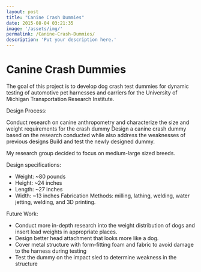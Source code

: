 ```yaml
---
layout: post
title: "Canine Crash Dummies"
date: 2015-08-04 03:21:35
image: '/assets/img/'
permalink: /Canine-Crash-Dummies/
description: 'Put your description here.'
---
```


# Canine Crash Dummies

The goal of this project is to develop dog crash test dummies for dynamic testing of automotive pet harnesses and carriers for the University of Michigan Transportation Research Institute.

Design Process:

Conduct research on canine anthropometry and characterize the size and weight requirements for the crash dummy
Design a canine crash dummy based on the research conducted while also address the weaknesses of previous designs
Build and test the newly designed dummy.

My research group decided to focus on medium-large sized breeds.

Design specifications:
- Weight: ~80 pounds
- Height: ~24 inches
- Length: ~27 inches
- Width: ~13 inches
Fabrication Methods: milling, lathing, welding, water jetting, welding, and 3D printing.

Future Work:

- Conduct more in-depth research into the weight distribution of dogs and insert lead weights in appropriate places.
- Design better head attachment that looks more like a dog.
- Cover metal structure with form-fitting foam and fabric to avoid damage to the harness during testing
- Test the dummy on the impact sled to determine weakness in the structure
